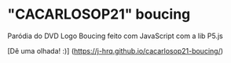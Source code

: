 # "CACARLOSOP21" boucing

Paródia do DVD Logo Boucing feito com JavaScript com a lib P5.js

[Dê uma olhada! :)] (https://j-hrq.github.io/cacarlosop21-boucing/)
